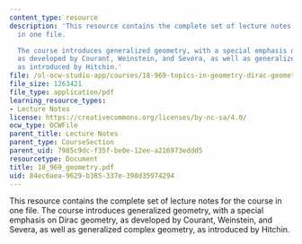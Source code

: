 ```yaml
---
content_type: resource
description: 'This resource contains the complete set of lecture notes for the course
  in one file.

  The course introduces generalized geometry, with a special emphasis on Dirac geometry,
  as developed by Courant, Weinstein, and Severa, as well as generalized complex geometry,
  as introduced by Hitchin.'
file: /ol-ocw-studio-app/courses/18-969-topics-in-geometry-dirac-geometry-fall-2006/84ec6aea9629b385337e398d35974294_18_969_geometry.pdf
file_size: 1263421
file_type: application/pdf
learning_resource_types:
- Lecture Notes
license: https://creativecommons.org/licenses/by-nc-sa/4.0/
ocw_type: OCWFile
parent_title: Lecture Notes
parent_type: CourseSection
parent_uid: 7985c9dc-f35f-be0e-12ee-a216973eddd5
resourcetype: Document
title: 18_969_geometry.pdf
uid: 84ec6aea-9629-b385-337e-398d35974294
---
```

This resource contains the complete set of lecture notes for the course in one file.
The course introduces generalized geometry, with a special emphasis on Dirac geometry, as developed by Courant, Weinstein, and Severa, as well as generalized complex geometry, as introduced by Hitchin.